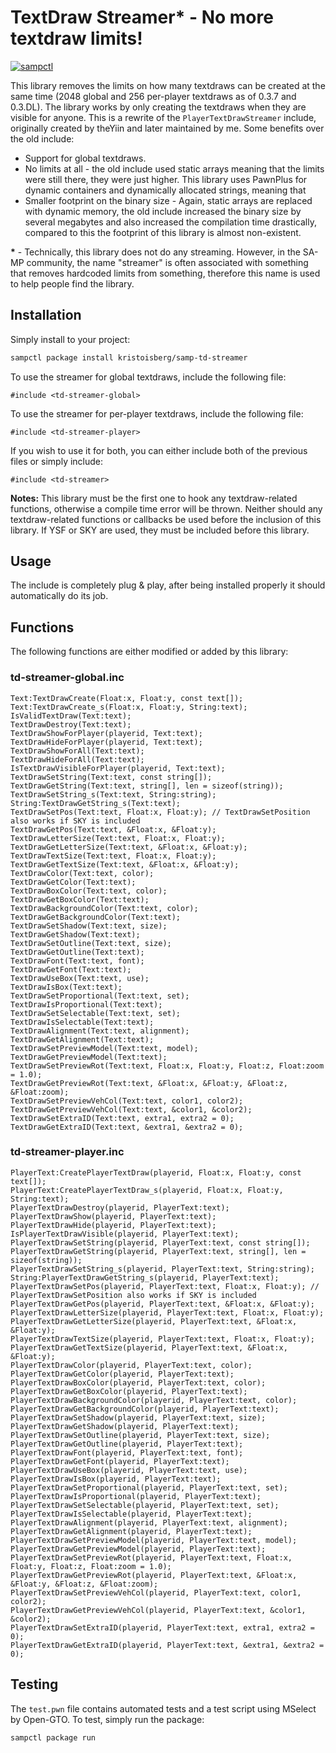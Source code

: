 # TextDraw Streamer* - No more textdraw limits!

[![sampctl](https://shields.southcla.ws/badge/sampctl-samp--td--streamer-2f2f2f.svg?style=for-the-badge)](https://github.com/kristoisberg/samp-td-streamer)

This library removes the limits on how many textdraws can be created at the same time (2048 global and 256 per-player textdraws as of 0.3.7 and 0.3.DL). The library works by only creating the textdraws when they are visible for anyone. This is a rewrite of the `PlayerTextDrawStreamer` include, originally created by theYiin and later maintained by me. Some benefits over the old include:

* Support for global textdraws.
* No limits at all - the old include used static arrays meaning that the limits were still there, they were just higher. This library uses PawnPlus for dynamic containers and dynamically allocated strings, meaning that
* Smaller footprint on the binary size - Again, static arrays are replaced with dynamic memory, the old include increased the binary size by several megabytes and also increased the compilation time drastically, compared to this the footprint of this library is almost non-existent. 

**\*** - Technically, this library does not do any streaming. However, in the SA-MP community, the name "streamer" is often associated with something that removes hardcoded limits from something, therefore this name is used to help people find the library.

## Installation

Simply install to your project:

```bash
sampctl package install kristoisberg/samp-td-streamer
```

To use the streamer for global textdraws, include the following file:

```pawn
#include <td-streamer-global>
```

To use the streamer for per-player textdraws, include the following file:

```pawn
#include <td-streamer-player>
```

If you wish to use it for both, you can either include both of the previous files or simply include:

```pawn
#include <td-streamer>
```

**Notes:** This library must be the first one to hook any textdraw-related functions, otherwise a compile time error will be thrown. Neither should any textdraw-related functions or callbacks be used before the inclusion of this library. If YSF or SKY are used, they must be included before this library.


## Usage

The include is completely plug & play, after being installed properly it should automatically do its job.


## Functions

The following functions are either modified or added by this library:

### td-streamer-global.inc

```pawn
Text:TextDrawCreate(Float:x, Float:y, const text[]);
Text:TextDrawCreate_s(Float:x, Float:y, String:text);
IsValidTextDraw(Text:text);
TextDrawDestroy(Text:text);
TextDrawShowForPlayer(playerid, Text:text);
TextDrawHideForPlayer(playerid, Text:text);
TextDrawShowForAll(Text:text);
TextDrawHideForAll(Text:text);
IsTextDrawVisibleForPlayer(playerid, Text:text);
TextDrawSetString(Text:text, const string[]);
TextDrawGetString(Text:text, string[], len = sizeof(string));
TextDrawSetString_s(Text:text, String:string);
String:TextDrawGetString_s(Text:text);
TextDrawSetPos(Text:text, Float:x, Float:y); // TextDrawSetPosition also works if SKY is included
TextDrawGetPos(Text:text, &Float:x, &Float:y);
TextDrawLetterSize(Text:text, Float:x, Float:y);
TextDrawGetLetterSize(Text:text, &Float:x, &Float:y);
TextDrawTextSize(Text:text, Float:x, Float:y);
TextDrawGetTextSize(Text:text, &Float:x, &Float:y);
TextDrawColor(Text:text, color);
TextDrawGetColor(Text:text);
TextDrawBoxColor(Text:text, color);
TextDrawGetBoxColor(Text:text);
TextDrawBackgroundColor(Text:text, color);
TextDrawGetBackgroundColor(Text:text);
TextDrawSetShadow(Text:text, size);
TextDrawGetShadow(Text:text);
TextDrawSetOutline(Text:text, size);
TextDrawGetOutline(Text:text);
TextDrawFont(Text:text, font);
TextDrawGetFont(Text:text);
TextDrawUseBox(Text:text, use);
TextDrawIsBox(Text:text);
TextDrawSetProportional(Text:text, set);
TextDrawIsProportional(Text:text);
TextDrawSetSelectable(Text:text, set);
TextDrawIsSelectable(Text:text);
TextDrawAlignment(Text:text, alignment);
TextDrawGetAlignment(Text:text);
TextDrawSetPreviewModel(Text:text, model);
TextDrawGetPreviewModel(Text:text);
TextDrawSetPreviewRot(Text:text, Float:x, Float:y, Float:z, Float:zoom = 1.0);
TextDrawGetPreviewRot(Text:text, &Float:x, &Float:y, &Float:z, &Float:zoom);
TextDrawSetPreviewVehCol(Text:text, color1, color2);
TextDrawGetPreviewVehCol(Text:text, &color1, &color2);
TextDrawSetExtraID(Text:text, extra1, extra2 = 0);
TextDrawGetExtraID(Text:text, &extra1, &extra2 = 0);
```


### td-streamer-player.inc

```pawn
PlayerText:CreatePlayerTextDraw(playerid, Float:x, Float:y, const text[]);
PlayerText:CreatePlayerTextDraw_s(playerid, Float:x, Float:y, String:text);
PlayerTextDrawDestroy(playerid, PlayerText:text);
PlayerTextDrawShow(playerid, PlayerText:text);
PlayerTextDrawHide(playerid, PlayerText:text);
IsPlayerTextDrawVisible(playerid, PlayerText:text);
PlayerTextDrawSetString(playerid, PlayerText:text, const string[]);
PlayerTextDrawGetString(playerid, PlayerText:text, string[], len = sizeof(string));
PlayerTextDrawSetString_s(playerid, PlayerText:text, String:string);
String:PlayerTextDrawGetString_s(playerid, PlayerText:text);
PlayerTextDrawSetPos(playerid, PlayerText:text, Float:x, Float:y); // PlayerTextDrawSetPosition also works if SKY is included
PlayerTextDrawGetPos(playerid, PlayerText:text, &Float:x, &Float:y);
PlayerTextDrawLetterSize(playerid, PlayerText:text, Float:x, Float:y);
PlayerTextDrawGetLetterSize(playerid, PlayerText:text, &Float:x, &Float:y);
PlayerTextDrawTextSize(playerid, PlayerText:text, Float:x, Float:y);
PlayerTextDrawGetTextSize(playerid, PlayerText:text, &Float:x, &Float:y);
PlayerTextDrawColor(playerid, PlayerText:text, color);
PlayerTextDrawGetColor(playerid, PlayerText:text);
PlayerTextDrawBoxColor(playerid, PlayerText:text, color);
PlayerTextDrawGetBoxColor(playerid, PlayerText:text);
PlayerTextDrawBackgroundColor(playerid, PlayerText:text, color);
PlayerTextDrawGetBackgroundColor(playerid, PlayerText:text);
PlayerTextDrawSetShadow(playerid, PlayerText:text, size);
PlayerTextDrawGetShadow(playerid, PlayerText:text);
PlayerTextDrawSetOutline(playerid, PlayerText:text, size);
PlayerTextDrawGetOutline(playerid, PlayerText:text);
PlayerTextDrawFont(playerid, PlayerText:text, font);
PlayerTextDrawGetFont(playerid, PlayerText:text);
PlayerTextDrawUseBox(playerid, PlayerText:text, use);
PlayerTextDrawIsBox(playerid, PlayerText:text);
PlayerTextDrawSetProportional(playerid, PlayerText:text, set);
PlayerTextDrawIsProportional(playerid, PlayerText:text);
PlayerTextDrawSetSelectable(playerid, PlayerText:text, set);
PlayerTextDrawIsSelectable(playerid, PlayerText:text);
PlayerTextDrawAlignment(playerid, PlayerText:text, alignment);
PlayerTextDrawGetAlignment(playerid, PlayerText:text);
PlayerTextDrawSetPreviewModel(playerid, PlayerText:text, model);
PlayerTextDrawGetPreviewModel(playerid, PlayerText:text);
PlayerTextDrawSetPreviewRot(playerid, PlayerText:text, Float:x, Float:y, Float:z, Float:zoom = 1.0);
PlayerTextDrawGetPreviewRot(playerid, PlayerText:text, &Float:x, &Float:y, &Float:z, &Float:zoom);
PlayerTextDrawSetPreviewVehCol(playerid, PlayerText:text, color1, color2);
PlayerTextDrawGetPreviewVehCol(playerid, PlayerText:text, &color1, &color2);
PlayerTextDrawSetExtraID(playerid, PlayerText:text, extra1, extra2 = 0);
PlayerTextDrawGetExtraID(playerid, PlayerText:text, &extra1, &extra2 = 0);
```


## Testing

The `test.pwn` file contains automated tests and a test script using MSelect by Open-GTO. To test, simply run the package:

```bash
sampctl package run
```
